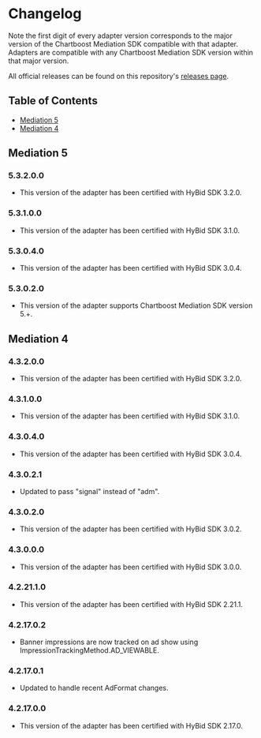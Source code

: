 # Changelog

Note the first digit of every adapter version corresponds to the major version of the Chartboost Mediation SDK compatible with that adapter. 
Adapters are compatible with any Chartboost Mediation SDK version within that major version.

All official releases can be found on this repository's [releases page](https://github.com/ChartBoost/chartboost-mediation-android-adapter-verve/releases).

## Table of Contents
- [Mediation 5](#mediation-5)
- [Mediation 4](#mediation-4)

## Mediation 5

### 5.3.2.0.0
- This version of the adapter has been certified with HyBid SDK 3.2.0.

### 5.3.1.0.0
- This version of the adapter has been certified with HyBid SDK 3.1.0.

### 5.3.0.4.0
- This version of the adapter has been certified with HyBid SDK 3.0.4.

### 5.3.0.2.0
- This version of the adapter supports Chartboost Mediation SDK version 5.+.

## Mediation 4

### 4.3.2.0.0
- This version of the adapter has been certified with HyBid SDK 3.2.0.

### 4.3.1.0.0
- This version of the adapter has been certified with HyBid SDK 3.1.0.

### 4.3.0.4.0
- This version of the adapter has been certified with HyBid SDK 3.0.4.

### 4.3.0.2.1
- Updated to pass "signal" instead of "adm".

### 4.3.0.2.0
- This version of the adapter has been certified with HyBid SDK 3.0.2.

### 4.3.0.0.0
- This version of the adapter has been certified with HyBid SDK 3.0.0.

### 4.2.21.1.0
- This version of the adapter has been certified with HyBid SDK 2.21.1.

### 4.2.17.0.2
- Banner impressions are now tracked on ad show using ImpressionTrackingMethod.AD_VIEWABLE.

### 4.2.17.0.1
- Updated to handle recent AdFormat changes.

### 4.2.17.0.0
- This version of the adapter has been certified with HyBid SDK 2.17.0.

